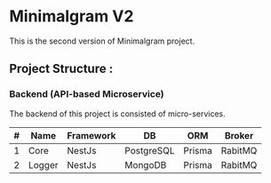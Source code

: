 # Minimalgram V2

This is the second version of Minimalgram project.

## Project Structure :

### Backend (API-based Microservice)

 The backend of this project is consisted of micro-services.

| # | Name   | Framework | DB         | ORM    | Broker  |
|---|--------|-----------|------------|--------|---------|
| 1 | Core   | NestJs    | PostgreSQL | Prisma | RabitMQ |
| 2 | Logger | NestJs    | MongoDB    | Prisma | RabitMQ |
